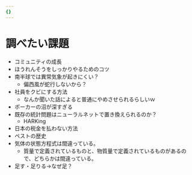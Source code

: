```yaml
---
{}
---
```

# 調べたい課題

- コミュニティの成長
- ほうれんそうをしっかりやるためのコツ
- 南半球では異常気象が起きにくい？
    - 偏西風が蛇行しないから？
- 社員をクビにする方法
    - なんか聞いた話によると普通にやめさせられるらしいｗ
- ポーカーの沼が深すぎる
- 既存の統計問題はニューラルネットで置き換えられるのか？
    - HARKing
- 日本の税金を払わない方法
- ペストの歴史
- 気体の状態方程式は間違っている。
    - 質量で定義されているものと、物質量で定義されているものがあるので、どちらかは間違っている。
- 足す・足りる→なぜ足？